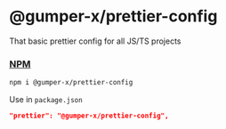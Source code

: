 # @gumper-x/prettier-config

That basic prettier config for all JS/TS projects 

### [NPM](https://www.npmjs.com/package/@gumper-x/prettier-config)

```bash
npm i @gumper-x/prettier-config
```
Use in `package.json`
```json
"prettier": "@gumper-x/prettier-config",
```
